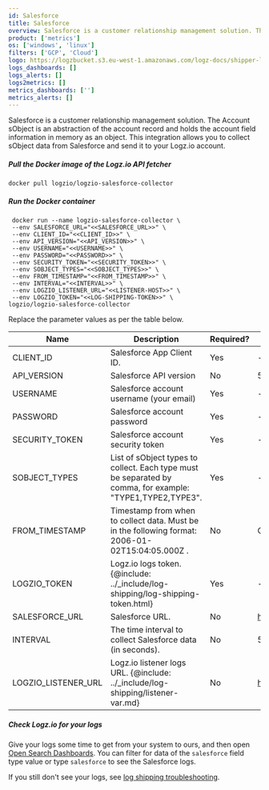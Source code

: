 ```yaml
---
id: Salesforce
title: Salesforce
overview: Salesforce is a customer relationship management solution. The Account sObject is an abstraction of the account record and holds the account field information in memory as an object. This integration allows you to collect sObject data from Salesforce and send it to your Logz.io account.
product: ['metrics']
os: ['windows', 'linux']
filters: ['GCP', 'Cloud']
logo: https://logzbucket.s3.eu-west-1.amazonaws.com/logz-docs/shipper-logos/salesforce-commerce-cloud-logo.png
logs_dashboards: []
logs_alerts: []
logs2metrics: []
metrics_dashboards: ['']
metrics_alerts: []
---
```





Salesforce is a customer relationship management solution. The Account sObject is an abstraction of the account record and holds the account field information in memory as an object. This integration allows you to collect sObject data from Salesforce and send it to your Logz.io account.


 


##### Pull the Docker image of the Logz.io API fetcher

```shell
docker pull logzio/logzio-salesforce-collector
```


##### Run the Docker container

```shell
 docker run --name logzio-salesforce-collector \
 --env SALESFORCE_URL="<<SALESFORCE_URL>>" \
 --env CLIENT_ID="<<CLIENT_ID>>" \
 --env API_VERSION="<<API_VERSION>>" \
 --env USERNAME="<<USERNAME>>" \
 --env PASSWORD="<<PASSWORD>>" \
 --env SECURITY_TOKEN="<<SECURITY_TOKEN>>" \
 --env SOBJECT_TYPES="<<SOBJECT_TYPES>>" \
 --env FROM_TIMESTAMP="<<FROM_TIMESTAMP>>" \
 --env INTERVAL="<<INTERVAL>>" \
 --env LOGZIO_LISTENER_URL="<<LISTENER-HOST>>" \
 --env LOGZIO_TOKEN="<<LOG-SHIPPING-TOKEN>>" \
logzio/logzio-salesforce-collector
```

Replace the parameter values as per the table below.


| Name | Description | Required? | Default |
| --- | --- | ---| ---|
| CLIENT_ID | Salesforce App Client ID. | Yes | - |
| API_VERSION	| Salesforce API version |	No	| 55.0 |
| USERNAME | Salesforce account username (your email) | Yes | - |
| PASSWORD | Salesforce account password | Yes | - |
| SECURITY_TOKEN | Salesforce account security token | Yes | - |
| SOBJECT_TYPES | List of sObject types to collect. Each type must be separated by comma, for example: "TYPE1,TYPE2,TYPE3". | Yes | - |
| FROM_TIMESTAMP | Timestamp from when to collect data. Must be in the following format: 2006-01-02T15:04:05.000Z .	| No	| Current time minus 1 hour |
| LOGZIO_TOKEN | Logz.io logs token. {@include: ../_include/log-shipping/log-shipping-token.html}  | Yes | - |
| SALESFORCE_URL | Salesforce URL. | No | https://login.salesforce.com |
| INTERVAL | The time interval to collect Salesforce data (in seconds). | No | 5 (seconds) |
| LOGZIO_LISTENER_URL | Logz.io listener logs URL. {@include: ../_include/log-shipping/listener-var.md} | No | https://listener.logz.io:8071


##### Check Logz.io for your logs

Give your logs some time to get from your system to ours,
and then open [Open Search Dashboards](https://app.logz.io/#/dashboard/osd). You can filter for data of the `salesforce` field type value or type `salesforce` to see the Salesforce logs.

If you still don't see your logs,
see [log shipping troubleshooting]({{site.baseurl}}/user-guide/log-shipping/log-shipping-troubleshooting.html).

 
